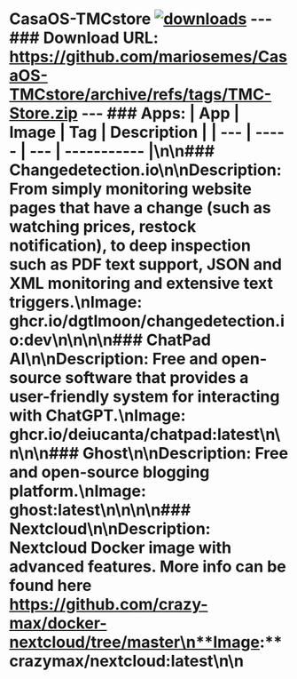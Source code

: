 # CasaOS-TMCstore [![downloads](https://img.shields.io/github/downloads/mariosemes/CasaOS-TMCstore/total)](https://img.shields.io/github/downloads/mariosemes/CasaOS-TMCstore/total) --- ### Download URL: https://github.com/mariosemes/CasaOS-TMCstore/archive/refs/tags/TMC-Store.zip --- ### Apps: | App | Image | Tag | Description | | --- | ----- | --- | ----------- |\n\n### Changedetection.io\n\n**Description:** From simply monitoring website pages that have a change (such as watching prices, restock notification), to deep inspection such as PDF text support, JSON and XML monitoring and extensive text triggers.\n**Image:** ghcr.io/dgtlmoon/changedetection.io:dev\n\n\n\n### ChatPad AI\n\n**Description:** Free and open-source software that provides a user-friendly system for interacting with ChatGPT.\n**Image:** ghcr.io/deiucanta/chatpad:latest\n\n\n\n### Ghost\n\n**Description:** Free and open-source blogging platform.\n**Image:** ghost:latest\n\n\n\n### Nextcloud\n\n**Description:** Nextcloud Docker image with advanced features. More info can be found here https://github.com/crazy-max/docker-nextcloud/tree/master\n**Image:** crazymax/nextcloud:latest\n\n
